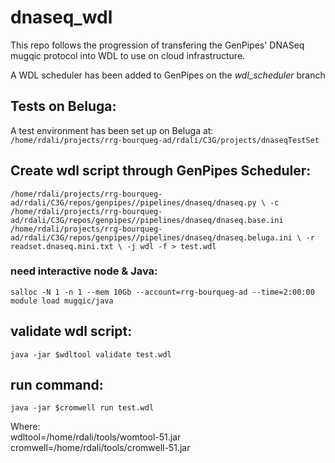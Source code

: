 # dnaseq_wdl

This repo follows the progression of transfering the GenPipes' DNASeq mugqic protocol into WDL to use on cloud infrastructure.


A WDL scheduler has been added to GenPipes on the *wdl_scheduler* branch


## Tests on Beluga:
A test environment has been set up on Beluga at:  
`/home/rdali/projects/rrg-bourqueg-ad/rdali/C3G/projects/dnaseqTestSet`

## Create wdl script through GenPipes Scheduler:

`/home/rdali/projects/rrg-bourqueg-ad/rdali/C3G/repos/genpipes//pipelines/dnaseq/dnaseq.py \
-c /home/rdali/projects/rrg-bourqueg-ad/rdali/C3G/repos/genpipes//pipelines/dnaseq/dnaseq.base.ini /home/rdali/projects/rrg-bourqueg-ad/rdali/C3G/repos/genpipes//pipelines/dnaseq/dnaseq.beluga.ini \
-r readset.dnaseq.mini.txt \
-j wdl
-f > test.wdl`


### need interactive node & Java:
`salloc -N 1 -n 1 --mem 10Gb --account=rrg-bourqueg-ad --time=2:00:00`
`module load mugqic/java`

## validate wdl script:
`java -jar $wdltool validate test.wdl`

## run command:
`java -jar $cromwell run test.wdl`

Where:  
wdltool=/home/rdali/tools/womtool-51.jar  
cromwell=/home/rdali/tools/cromwell-51.jar  

